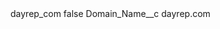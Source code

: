 <?xml version="1.0" encoding="UTF-8"?>
<CustomMetadata xmlns="http://soap.sforce.com/2006/04/metadata" xmlns:xsi="http://www.w3.org/2001/XMLSchema-instance" xmlns:xsd="http://www.w3.org/2001/XMLSchema">
    <label>dayrep_com</label>
    <protected>false</protected>
    <values>
        <field>Domain_Name__c</field>
        <value xsi:type="xsd:string">dayrep.com</value>
    </values>
</CustomMetadata>
